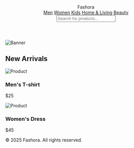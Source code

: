 <!DOCTYPE html>
<html lang="en">
<head>
  <meta charset="UTF-8" />
  <meta name="viewport" content="width=device-width, initial-scale=1.0" />
  <title>Fashion Store</title>
  <link rel="stylesheet" href="style.css" />
</head>
<body>
  <header>
    <div class="logo">Fashora</div>
    <nav>
      <a href="#">Men</a>
      <a href="#">Women</a>
      <a href="#">Kids</a>
      <a href="#">Home & Living</a>
      <a href="#">Beauty</a>
    </nav>
    <input type="text" placeholder="Search for products..." />
  </header>

  <section class="banner">
    <img src="https://via.placeholder.com/1200x400" alt="Banner" />
  </section>

  <section class="products">
    <h2>New Arrivals</h2>
    <div class="product-grid">
      <div class="product-card">
        <img src="https://via.placeholder.com/200x250" alt="Product" />
        <h3>Men's T-shirt</h3>
        <p>$25</p>
      </div>
      <div class="product-card">
        <img src="https://via.placeholder.com/200x250" alt="Product" />
        <h3>Women's Dress</h3>
        <p>$45</p>
      </div>
      <!-- Add more product cards -->
    </div>
  </section>

  <footer>
    <p>© 2025 Fashora. All rights reserved.</p>
  </footer>
</body>
</html>
